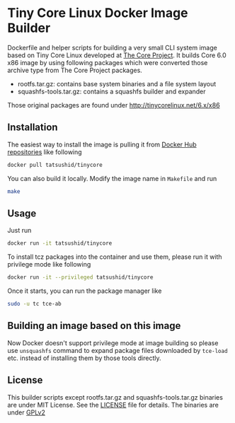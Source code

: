 Tiny Core Linux Docker Image Builder
====================================

Dockerfile and helper scripts for building a very small CLI system image based
on Tiny Core Linux developed at [The Core Project](http://tinycorelinux.net).
It builds Core 6.0 x86 image by using following packages which were
converted those archive type from The Core Project packages.

- rootfs.tar.gz: contains base system binaries and a file system layout
- squashfs-tools.tar.gz: contains a squashfs builder and expander

Those original packages are found under http://tinycorelinux.net/6.x/x86

## Installation

The easiest way to install the image is pulling it from
[Docker Hub repositories](https://registry.hub.docker.com/) like following

```bash
docker pull tatsushid/tinycore
```

You can also build it locally. Modify the image name in `Makefile` and run

```bash
make
```

## Usage

Just run

```bash
docker run -it tatsushid/tinycore
```

To install tcz packages into the container and use them, please run it with
privilege mode like following

```bash
docker run -it --privileged tatsushid/tinycore
```

Once it starts, you can run the package manager like

```bash
sudo -u tc tce-ab
```

## Building an image based on this image

Now Docker doesn't support privilege mode at image building so please use
`unsquashfs` command to expand package files downloaded by `tce-load` etc.
instead of installing them by those tools directly.

## License

This builder scripts except rootfs.tar.gz and squashfs-tools.tar.gz binaries
are under MIT License. See the [LICENSE](./LICENSE) file for details. The
binaries are under [GPLv2](http://www.gnu.org/licenses/gpl-2.0.html)
